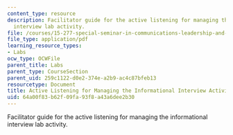 ```yaml
---
content_type: resource
description: Facilitator guide for the active listening for managing the informational
  interview lab activity.
file: /courses/15-277-special-seminar-in-communications-leadership-and-personal-effectiveness-coaching-fall-2008/64a00f83b62f09fa93f8a43a6dee2b30_guide_08.pdf
file_type: application/pdf
learning_resource_types:
- Labs
ocw_type: OCWFile
parent_title: Labs
parent_type: CourseSection
parent_uid: 259c1122-d0e2-374e-a2b9-ac4c87bfeb13
resourcetype: Document
title: Active Listening for Managing the Informational Interview Activity
uid: 64a00f83-b62f-09fa-93f8-a43a6dee2b30
---
```

Facilitator guide for the active listening for managing the informational interview lab activity.

